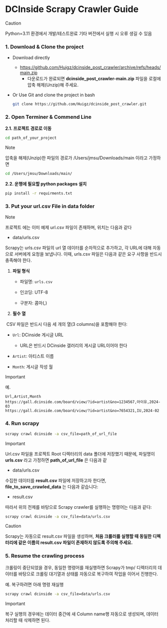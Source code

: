 # DCInside Scrapy Crawler Guide 

> [!CAUTION]
> Python=3.11 환경에서 개발/테스트완료
> 기타 버전에서 실행 시 오류 생길 수 있음



### 1. Download & Clone the project 

- Download directly 

  - https://github.com/Huigz/dcinside_post_crawler/archive/refs/heads/main.zip
    - 다운로드가 완료되면  **dcinside_post_crawler-main.zip** 파일을 로컬에 압축 해제(Unzip)해 주세요.

- Or Use Git and clone the project in bash

  ```bash
  git clone https://github.com/Huigz/dcinside_post_crawler.git
  ```


### 2. Open Terminer & Commend Line

**2.1. 프로젝트 경로로 이동**

```bash
cd path_of_your_project
```

> [!NOTE]
>
> 압축을 해제(Unzip)한 파일의 경로가 /Users/jmsu/Downloads/main 이라고 가정하면
>
> ```bash
> cd /Users/jmsu/Downloads/main/
> ```
>

**2.2. 운행에 필요할 python packages 설치**

```bash
pip install -r requirments.txt
```

### 3. Put your url.csv File in data folder

> [!NOTE]
>
> 프로젝트 에는 이미 예제 url.csv 파일이 존재하며, 위치는 다음과 같다
>
> - data/urls.csv



Scrapy는 urls.csv 파일의 url 열 데이터를 순차적으로 추가하고, 각 URL에 대해 자동으로 서버에게 요청을 보냅니다. 이때, urls.csv 파일은 다음과 같은 요구 사항을 반드시 충족해야 한다.

1. **파일 형식**

   - 파일명: `urls.csv`

   - 인코딩: UTF-8

   - 구분자: 콤마(,)

2. **필수 열**

​	CSV 파일은 반드시 다음 세 개의 열(3 columns)을 포함해야 한다:

- `Url`: DCinside 게시글 URL
  - URL은 반드시 DCinside 갤러리의 게시글 URL이어야 한다

- `Artist`: 아티스트 이름
- `Month`: 게시글 작성 월

> [!IMPORTANT]
>
> 예.
>
> ```
> Url,Artist,Month
> https://gall.dcinside.com/board/view/?id=artist&no=1234567,아이유,2024-03
> https://gall.dcinside.com/board/view/?id=artist&no=7654321,IU,2024-02
> ```



### 4. Run scrapy

```bash
scrapy crawl dcinside -a csv_file=path_of_url_file
```

> [!IMPORTANT]
>
> Url.csv 파일을 프로젝트 Root 디렉터리의 data 폴더에 저장했기 때문에, 파일명이 **urls.csv** 라고 가정하면 **path_of_url_file** 은 다음과 같
>
> - data/urls.csv
>
> 수집한 데이터를 **result.csv** 파일에 저장하고자 한다면, **file_to_save_crawled_data** 는 다음과 같습니다:
>
> - result.csv

따라서 위의 전제를 바탕으로 Scrapy crawler를 실행하는 명령어는 다음과 같다:

```bash
scrapy crawl dcinside -a csv_file=data/urls.csv
```


> [!CAUTION]
>
> Scrapy는 자동으로 result.csv 파일을 생성하며, **처음 크롤러를 실행할 때 동일한 디렉터리에 같은 이름의 result.csv 파일이 존재하지 않도록 주의해 주세요.**


### 5. Resume the crawling process

크롤링이 중단되었을 경우, 동일한 명령어를 재실행하면 Scrapy가 tmp/ 디렉터리의 데이터를 바탕으로 크롤링 대기열과 상태를 자동으로 복구하여 작업을 이어서 진행한다.

예. 복구하려면 아래 명령 재실행

```bash
scrapy crawl dcinside -a csv_file=data/urls.csv
```

> [!IMPORTANT]
>
> 복구 실행의 경우에는 데이터 중간에 새 Column name행 자동으로 생성되며, 데이터 처리할 때 삭제하면 된다.



